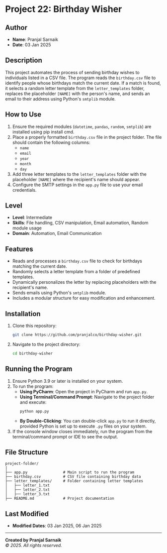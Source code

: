 # Project 22: Birthday Wisher

## Author
- **Name**: Pranjal Sarnaik
- **Date**: 03 Jan 2025

## Description
This project automates the process of sending birthday wishes to individuals listed in a CSV file. The program reads the `birthday.csv` file to identify people whose birthdays match the current date. If a match is found, it selects a random letter template from the `letter_templates` folder, replaces the placeholder `[NAME]` with the person's name, and sends an email to their address using Python's `smtplib` module.

## How to Use
1. Ensure the required modules (`datetime`, `pandas`, `random`, `smtplib`) are installed using pip install cmd.
2. Place a properly formatted `birthday.csv` file in the project folder. The file should contain the following columns:
   - `name`
   - `email`
   - `year`
   - `month`
   - `day`
3. Add three letter templates to the `letter_templates` folder with the placeholder `[NAME]` where the recipient's name should appear.
4. Configure the SMTP settings in the `app.py` file to use your email credentials.

## Level
- **Level**: Intermediate
- **Skills**: File handling, CSV manipulation, Email automation, Random module usage
- **Domain**: Automation, Email Communication

## Features
- Reads and processes a `birthday.csv` file to check for birthdays matching the current date.
- Randomly selects a letter template from a folder of predefined templates.
- Dynamically personalizes the letter by replacing placeholders with the recipient's name.
- Sends emails using Python's `smtplib` module.
- Includes a modular structure for easy modification and enhancement.

## Installation
1. Clone this repository:
   ```bash
   git clone https://github.com/pranjalco/birthday-wisher.git
   ```
2. Navigate to the project directory:
   ```bash
   cd birthday-wisher
   ```

## Running the Program
1. Ensure Python 3.9 or later is installed on your system.
2. To run the program:
   - **Using PyCharm**: Open the project in PyCharm and run `app.py`.
   - **Using Terminal/Command Prompt**: Navigate to the project folder and execute:
     ```bash
     python app.py
     ```
   - **By Double-Clicking**: You can double-click `app.py` to run it directly, provided Python is set up to execute `.py` files on your system.
3. If the console window closes immediately, run the program from the terminal/command prompt or IDE to see the output.

## File Structure
```
project-folder/
|
├── app.py                # Main script to run the program
├── birthday.csv          # CSV file containing birthday data
├── letter_templates/     # Folder containing letter templates
│   ├── letter_1.txt
│   ├── letter_2.txt
│   ├── letter_3.txt
├── README.md             # Project documentation
```

## Last Modified
- **Modified Dates**: 03 Jan 2025, 06 Jan 2025

---
**Created by Pranjal Sarnaik**  
*© 2025. All rights reserved.*

